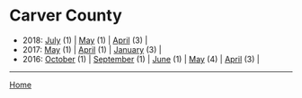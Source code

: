 # Carver County

  * 2018: 
      [July](./carver-county-2018-07.md) (1) | 
      [May](./carver-county-2018-05.md) (1) | 
      [April](./carver-county-2018-04.md) (3) | 
  * 2017: 
      [May](./carver-county-2017-05.md) (1) | 
      [April](./carver-county-2017-04.md) (1) | 
      [January](./carver-county-2017-01.md) (3) | 
  * 2016: 
      [October](./carver-county-2016-10.md) (1) | 
      [September](./carver-county-2016-09.md) (1) | 
      [June](./carver-county-2016-06.md) (1) | 
      [May](./carver-county-2016-05.md) (4) | 
      [April](./carver-county-2016-04.md) (3) | 

----

[Home](../)
